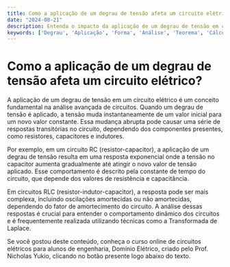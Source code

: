 ```yaml
---
title: Como a aplicação de um degrau de tensão afeta um circuito elétrico?
date: "2024-08-21"
description: Entenda o impacto da aplicação de um degrau de tensão em circuitos elétricos e como analisá-lo.
keywords: ['Degrau', 'Aplicação', 'Forma', 'Análise', 'Teorema', 'Cálculo', 'elétrico']
---
```


# Como a aplicação de um degrau de tensão afeta um circuito elétrico?

A aplicação de um degrau de tensão em um circuito elétrico é um conceito fundamental na análise avançada de circuitos. Quando um degrau de tensão é aplicado, a tensão muda instantaneamente de um valor inicial para um novo valor constante. Essa mudança abrupta pode causar uma série de respostas transitórias no circuito, dependendo dos componentes presentes, como resistores, capacitores e indutores.

Por exemplo, em um circuito RC (resistor-capacitor), a aplicação de um degrau de tensão resulta em uma resposta exponencial onde a tensão no capacitor aumenta gradualmente até atingir o novo valor de tensão aplicado. Esse comportamento é descrito pela constante de tempo do circuito, que depende dos valores de resistência e capacitância.

Em circuitos RLC (resistor-indutor-capacitor), a resposta pode ser mais complexa, incluindo oscilações amortecidas ou não amortecidas, dependendo do fator de amortecimento do circuito. A análise dessas respostas é crucial para entender o comportamento dinâmico dos circuitos e é frequentemente realizada utilizando técnicas como a Transformada de Laplace.

Se você gostou deste conteúdo, conheça o curso online de circuitos elétricos para alunos de engenharia, Domínio Elétrico, criado pelo Prof. Nicholas Yukio, clicando no botão presente logo abaixo do texto.